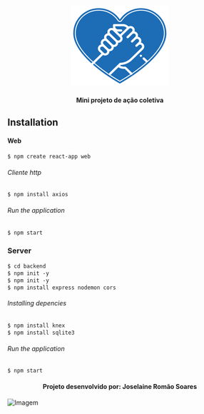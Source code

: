 
<p align="center">
  <img  src="https://github.com/joselainejrs/acao-coletiva/blob/master/web/src/assets/images/logo.svg" alt="Imagem">
</p>

<h4 align="center">
Mini projeto de ação coletiva
</h4>

## Installation

#### Web
```
$ npm create react-app web 
```

###### Cliente http
```
$ npm install axios
```

######  Run the application
```
$ npm start
```

### Server
```
$ cd backend 
$ npm init -y
$ npm init -y
$ npm install express nodemon cors

```
######  Installing depencies

```
$ npm install knex
$ npm install sqlite3
```
######  Run the application 
```
$ npm start 
```

<h4 align="center">
Projeto desenvolvido por: Joselaine Romão Soares
</h4>

![Imagem]()

